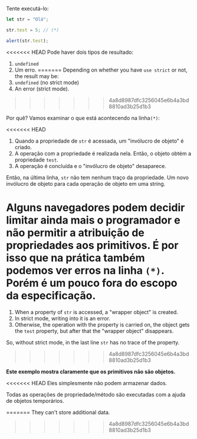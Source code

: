 
Tente executá-lo:

```js run
let str = "Olá";

str.test = 5; // (*)

alert(str.test);
```

<<<<<<< HEAD
Pode haver dois tipos de resultado:
1. `undefined`
2. Um erro.
=======
Depending on whether you have `use strict` or not, the result may be:
1. `undefined` (no strict mode)
2. An error (strict mode).
>>>>>>> 4a8d8987dfc3256045e6b4a3bd8810ad3b25d1b3

Por quê? Vamos examinar o que está acontecendo na linha`(*)`:

<<<<<<< HEAD
1. Quando a propriedade de `str` é acessada, um "invólucro de objeto" é criado.
2. A operação com a propriedade é realizada nela. Então, o objeto obtém a propriedade `test`.
3. A operação é concluída e o "invólucro de objeto" desaparece.

Então, na última linha, `str` não tem nenhum traço da propriedade. Um novo invólucro de objeto para cada operação de objeto em uma string.

Alguns navegadores podem decidir limitar ainda mais o programador e não permitir a atribuição de propriedades aos primitivos. É por isso que na prática também podemos ver erros na linha `(*)`. Porém é um pouco fora do escopo da especificação.
=======
1. When a property of `str` is accessed, a "wrapper object" is created.
2. In strict mode, writing into it is an error.
3. Otherwise, the operation with the property is carried on, the object gets the `test` property, but after that the "wrapper object" disappears.

So, without strict mode, in the last line `str` has no trace of the property.
>>>>>>> 4a8d8987dfc3256045e6b4a3bd8810ad3b25d1b3

**Este exemplo mostra claramente que os primitivos não são objetos.**

<<<<<<< HEAD
Eles simplesmente não podem armazenar dados.

Todas as operações de propriedade/método são executadas com a ajuda de objetos temporários.

=======
They can't store additional data.
>>>>>>> 4a8d8987dfc3256045e6b4a3bd8810ad3b25d1b3
